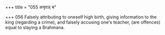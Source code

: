 +++
title = "055 अनृतञ् च"

+++
056	Falsely attributing to oneself high birth, giving information to the king (regarding a crime), and falsely accusing one's teacher, (are offences) equal to slaying a Brahmana.